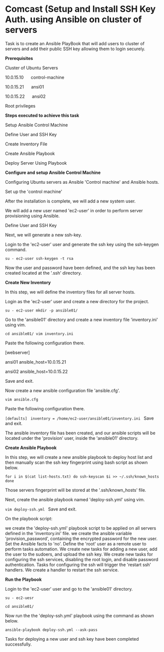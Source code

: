 # Comcast (Setup and Install SSH Key Auth. using Ansible on cluster of servers


Task is to create an Ansible PlayBook that will add users to cluster of servers and add their public SSH key allowing them to login securely.

**Prerequisites**

Cluster of Ubuntu Servers

10.0.15.10      control-machine

10.0.15.21      ansi01

10.0.15.22      ansi02

Root privileges

**Steps executed to achieve this task**

Setup Ansible Control Machine

Define User and SSH Key

Create Inventory File

Create Ansible Playbook

Deploy Server Using Playbook


**Configure and setup Ansible Control Machine**

Configuring Ubuntu servers as Ansible 'Control machine' and Ansible hosts. 

Set up the 'control machine'

After the installation is complete, we will add a new system user.

We will add a new user named 'ec2-user' in order to perform server provisioning using Ansible.

Define User and SSH Key

Next, we will generate a new ssh-key.

Login to the 'ec2-user' user and generate the ssh key using the ssh-keygen command.

`su - ec2-user
ssh-keygen -t rsa`

Now the user and password have been defined, and the ssh key has been created located at the '.ssh' directory.

**Create New Inventory**

In this step, we will define the inventory files for all server hosts.

Login as the 'ec2-user' user and create a new directory for the project.

`su - ec2-user
mkdir -p ansible01/`

Go to the 'ansible01' directory and create a new inventory file 'inventory.ini' using vim.

`cd ansible01/
vim inventory.ini`

Paste the following configuration there.

[webserver]

ansi01 ansible_host=10.0.15.21
 
ansi02 ansible_host=10.0.15.22
 
Save and exit.

Now create a new ansible configuration file 'ansible.cfg'.

`vim ansible.cfg`

Paste the following configuration there.

`[defaults]
`
`inventory = /home/ec2-user/ansible01/inventory.ini
`
Save and exit.

The ansible inventory file has been created, and our ansible scripts will be located under the 'provision' user, inside the 'ansible01' directory.

**Create Ansible Playbook**

In this step, we will create a new ansible playbook to deploy host list and then manually scan the ssh key fingerprint using bash script as shown below.

`for i in $(cat list-hosts.txt)
do
ssh-keyscan $i >> ~/.ssh/known_hosts
done`

Those servers fingerprint will be stored at the '.ssh/known_hosts' file.

Next, create the ansible playbook named 'deploy-ssh.yml' using vim.

`vim deploy-ssh.yml
`
Save and exit.

On the playbook script:

we create the 'deploy-ssh.yml' playbook script to be applied on all servers defined in the 'inventory.ini' file.
we create the ansible variable 'provision_password', containing the encrypted password for the new user.
Set the Ansible facts to 'no'.
Define the 'root' user as a remote user to perform tasks automation.
We create new tasks for adding a new user, add the user to the sudoers, and upload the ssh key.
We create new tasks for configuring the ssh services, disabling the root login, and disable password authentication. Tasks for configuring the ssh will trigger the 'restart ssh' handlers.
We create a handler to restart the ssh service.

**Run the Playbook**

Login to the 'ec2-user' user and go to the 'ansible01' directory.

`su - ec2-uesr`

`cd ansible01/`

Now run the the 'deploy-ssh.yml' playbook using the command as shown below.

`ansible-playbook deploy-ssh.yml --ask-pass`

Tasks for deploying a new user and ssh key have been completed successfully.